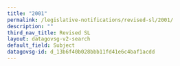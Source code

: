 ```yaml
---
title: "2001"
permalink: /legislative-notifications/revised-sl/2001/
description: ""
third_nav_title: Revised SL
layout: datagovsg-v2-search
default_field: Subject
datagovsg-id: d_13b6f40b028bbb11fd41e6c4baf1acdd
---
```

